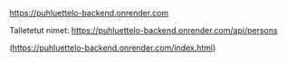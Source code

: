 https://puhluettelo-backend.onrender.com

Talletetut nimet:
https://puhluettelo-backend.onrender.com/api/persons

(https://puhluettelo-backend.onrender.com/index.html)